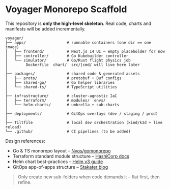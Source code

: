 # Voyager Monorepo Scaffold

This repository is **only the high-level skeleton**.  Real code, charts and manifests will be added incrementally.

```
voyager/
├── apps/                  # runnable containers (one dir == one image)
│   ├── frontend/          # Next.js 14 UI – empty placeholder for now
│   ├── controller/        # Go Kubebuilder controller
│   └── simulator/         # Go/Rust flight physics job
│        Dockerfile  chart/  src/|cmd/ will live here later
│
├── packages/              # shared code & generated assets
│   ├── proto/             # protobuf + Buf configs
│   ├── shared-go/         # Go helper libraries
│   └── shared-ts/         # TypeScript utilities
│
├── infrastructure/        # cluster-agnostic IaC
│   ├── terraform/         # modules/  envs/
│   └── helm-charts/       # umbrella + sub-charts
│
├── deployments/           # GitOps overlays (dev / staging / prod)
│
├── Tiltfile               # local dev orchestration (kind/k3d + live reload)
└── .github/               # CI pipelines (to be added)
```

Design references:
* Go & TS monorepo layout – [Nvos/gomonorepo](https://github.com/Nvos/gomonorepo)
* Terraform standard module structure – [HashiCorp docs](https://developer.hashicorp.com/terraform/language/modules/develop/structure)
* Helm chart best-practices – [Helm v3 guide](https://v3.helm.sh/docs/chart_best_practices/)
* GitOps app-of-apps structure – [Stakater blog](https://www.stakater.com/post/gitops-repository-structure)

> Only create new sub-folders when code demands it – flat first, then refine.
